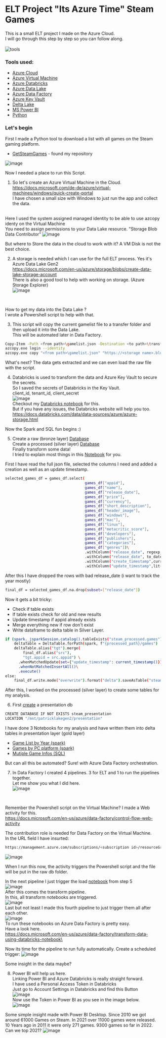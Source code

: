 # ELT Project "Its Azure Time" Steam Games

This is a small ELT project I made on the Azure Cloud.\
I will go through this step by step so you can follow along.
\
\
![tools](https://user-images.githubusercontent.com/108484798/189981171-ec61e796-05bc-4c74-9e75-7b1a02748734.png)

### Tools used:
- [Azure Cloud](https://azure.microsoft.com/)
- [Azure Virtual Machine](https://azure.microsoft.com/en-us/services/virtual-machines/)
- [Azure Databricks](https://azure.microsoft.com/en-us/products/databricks/#overview)
- [Azure Data Lake](https://azure.microsoft.com/en-us/services/storage/data-lake-storage/)
- [Azure Data Factory](https://azure.microsoft.com/en-us/products/data-factory/)
- [Azure Key Vault](https://azure.microsoft.com/en-us/services/key-vault/)
- [Delta Lake](https://docs.microsoft.com/en-us/azure/synapse-analytics/spark/apache-spark-what-is-delta-lake)
- [MS Power BI](https://powerbi.microsoft.com/en-us/)
- [Python](https://www.python.org/)

### Let's begin
First I made a Python tool to download a list with all games on the Steam gaming platform.


* [GetSteamGames](https://github.com/PatrickDegner/GetSteamGames) - found my repository

![image](https://user-images.githubusercontent.com/108484798/189935791-2e08f432-70fd-4291-b14d-c861950ec14a.png) <br>

Now I needed a place to run this Script.
1. So let's create an Azure Virtual Machine in the Cloud.\
https://docs.microsoft.com/de-de/azure/virtual-machines/windows/quick-create-portal \
I have chosen a small size with Windows to just run the app and collect the data.


\
Here I used the system assigned managed identity to be able to use azcopy identy on the Virtual Machine\
You need to assign permissions to your Data Lake resource. "Storage Blob Data Contributor"
![image](https://user-images.githubusercontent.com/108484798/189943477-01815de3-ac54-45ab-afde-7225b09c6bd8.png) 
<br>


But where to Store the data in the cloud to work with it? A VM Disk is not the best choice.

2. A storage is needed which I can use for the full ELT process. Yes it's Azure Data Lake Gen2\
https://docs.microsoft.com/en-us/azure/storage/blobs/create-data-lake-storage-account \
There is also a good tool to help with working on storage. (Azure Storage Explorer)\
![image](https://user-images.githubusercontent.com/108484798/189942304-b47531ae-41fb-471a-88d2-fec135e532bb.png) 
<br>


How to get my data into the Data Lake ?\
I wrote a Powershell script to help with that.

3. This script will copy the current gamelist file to a transfer folder and then upload it into the Data Lake.\
This will be automated later in Data Factory.
```sh
Copy-Item -Path <from path>\gamelist.json -Destination <to path>\transfer -Recurse -force
azcopy.exe login --identity
azcopy.exe copy "<from path>\gamelist.json" "https://<storage name>.blob.core.windows.net/<folder>/" --overwrite=True
```


What's next? The data gets extracted and we can even load the raw file with the script.

4. Databricks is used to transform the data and Azure Key Vault to secure the secrets.\
So I saved the secrets of Databricks in the Key Vault.\
client_id, tenant_id, client_secret\
![image](https://user-images.githubusercontent.com/108484798/189952899-b8817474-fc24-4f4a-83e2-eac164789e8c.png) \
Checkout my [Databricks notebook](https://github.com/PatrickDegner/ItsAzureTimeELT/blob/main/1.setup/mount_adls.ipynb) for this. \
But if you have any issues, the Databricks website will help you too.\
https://docs.databricks.com/data/data-sources/azure/azure-storage.html


Now the Spark and SQL fun begins :)

5. Create a raw (bronze layer) [Database](https://github.com/PatrickDegner/ItsAzureTimeELT/blob/main/3.load/0.create_raw_database.sql) \
Create a processed (silver layer) [Database](https://github.com/PatrickDegner/ItsAzureTimeELT/blob/main/3.load/1.create_processed_database.sql) \
Finally transform some data!\
I tried to explain most things in this [Notebook](https://github.com/PatrickDegner/ItsAzureTimeELT/blob/main/3.load/2.ingest_steam_file.ipynb) for you.

First I have read the full json file, selected the columns I need and added a creation as well as an update timestamp.
```sh
selected_games_df = games_df.select(
                                    games_df["appid"],
                                    games_df["name"],
                                    games_df["release_date"],
                                    games_df["price"],
                                    games_df["currency"],
                                    games_df["short_description"],
                                    games_df["header_image"],
                                    games_df["windows"],
                                    games_df["mac"],
                                    games_df["linux"],
                                    games_df["metacritic_score"],
                                    games_df["developers"],
                                    games_df["publishers"],
                                    games_df["categories"],
                                    games_df["genres"])\
                                    .withColumn("release_date", regexp_replace("release_date", ",", ''))\
                                    .withColumn("release_date", to_date("release_date", format='d MMM yyyy'))\
                                    .withColumn("create_timestamp",current_timestamp())\
                                    .withColumn("update_timestamp",lit(""))
```
After this I have dropped the rows with bad release_date (i want to track the year mostly)
```sh
final_df = selected_games_df.na.drop(subset=["release_date"])
```

Now it gets a bit tricky:
* Check if table exists
* If table exists check for old and new results
* Update timestamp if appid already exists
* Merge everything new if row don't exist
* Write dataframe to delta table in Silver Layer.
```sh
if (spark._jsparkSession.catalog().tableExists("steam_processed.games")):
    deltaTable = DeltaTable.forPath(spark, f"{processed_path}/games")
    deltaTable.alias("tgt").merge(
        final_df.alias("src"),
        "tgt.appid = src.appid") \
      .whenMatchedUpdate(set={"update_timestamp": current_timestamp()}) \
      .whenNotMatchedInsertAll()\
      .execute()
else:
    final_df.write.mode("overwrite").format("delta").saveAsTable("steam_processed.games")
```

After this, I worked on the processed (silver layer) to create some tables for my analysis.

6. First [create](https://github.com/PatrickDegner/ItsAzureTimeELT/blob/main/4.transform/0.create_presentation_database.sql) a presentation db
```sh
CREATE DATABASE IF NOT EXISTS steam_presentation 
LOCATION "/mnt/patricklakegen2/presentation"
```
I have done 3 Notebooks for my analysis and have written them into delta tables in presentation layer (gold layer)
* [Game List by Year (spark)](https://github.com/PatrickDegner/ItsAzureTimeELT/blob/main/4.transform/1.game_list_by_year.ipynb)
* [Games by PC platform (spark)](https://github.com/PatrickDegner/ItsAzureTimeELT/blob/main/4.transform/2.games_by_pc_platforms.ipynb)
* [Mutiple Game Infos (SQL)](https://github.com/PatrickDegner/ItsAzureTimeELT/blob/main/4.transform/3.game_infos.sql)


But can all this be automated? Sure! with Azure Data Factory orchestration.

7. In Data Factory I created 4 pipelines. 3 for ELT and 1 to run the pipelines together.\
Let me show you what I did here.\
![image](https://user-images.githubusercontent.com/108484798/189960372-96aefe49-a9c4-4069-86d7-54bad6710cd2.png)
 <br>

Remember the Powershell script on the Virtual Machine? I made a Web activity for this.\
https://docs.microsoft.com/en-us/azure/data-factory/control-flow-web-activity

The contribution role is needed for Data Factory on the Virtual Machine.\
In the URL field I have insurted:
```sh
https://management.azure.com/subscriptions/<subscription id>/resourceGroups/<resource name>/providers/Microsoft.Compute/virtualMachines/<VM name>/runCommand?api-version=2021-07-01
```
![image](https://user-images.githubusercontent.com/108484798/189961715-171a214b-b778-4777-ad61-aa86952fdead.png)
 <br>

When I run this now, the activity triggers the Powershell script and the file will be put in the raw db folder.

In the next pipeline I just trigger the load [notebook](https://github.com/PatrickDegner/ItsAzureTimeELT/blob/main/3.load/2.ingest_steam_file.ipynb) from step 5 \
![image](https://user-images.githubusercontent.com/108484798/189962475-320f33d8-526c-40da-8bf4-3305a51ceb9b.png)\
After this comes the transform pipeline.\
In this, all transform notebooks are triggered.\
![image](https://user-images.githubusercontent.com/108484798/189963045-5d530632-faed-494b-8d0b-0be26104f42b.png)\
Last but not least I made this fourth pipeline to just trigger them all after each other.\
![image](https://user-images.githubusercontent.com/108484798/189963264-b4e3b6e0-19f0-4356-98fd-bd67ebd8fb83.png)\
To run these notebooks on Azure Data Factory is pretty easy.\
Have a look here.\
https://docs.microsoft.com/en-us/azure/data-factory/transform-data-using-databricks-notebook\

Now its time for the pipeline to run fully automatically.
Create a scheduled trigger:
![image](https://user-images.githubusercontent.com/108484798/189964016-7629b742-fc14-40be-8286-1f9c083014a1.png)
 <br>

Some insight in the data maybe?

8. Power BI will help us here. \
Linking Power BI and Azure Databricks is really straight forward.\
I have used a Personal Access Token in Databricks\
Just go to Account Settings in Databricks and find this Button\
![image](https://user-images.githubusercontent.com/108484798/189965281-64573c17-3c3b-46a2-9173-194a928ccbd0.png)\
Now use the Token in Power BI as you see in the image below.\
![image](https://user-images.githubusercontent.com/108484798/189964904-ac222f5b-6369-4cb6-afc0-d2e947477707.png)


Some simple insight made with Power BI Desktop.
Since 2010 we got around 61000 Games on Steam. 
In 2021 over 11000 games were released.
10 Years ago in 2011 it were only 271 games.
9300 games so far in 2022. Can we top 2021?
![image](https://user-images.githubusercontent.com/108484798/193343044-405b7c3e-12b6-45c4-a518-1b8393247804.png)


